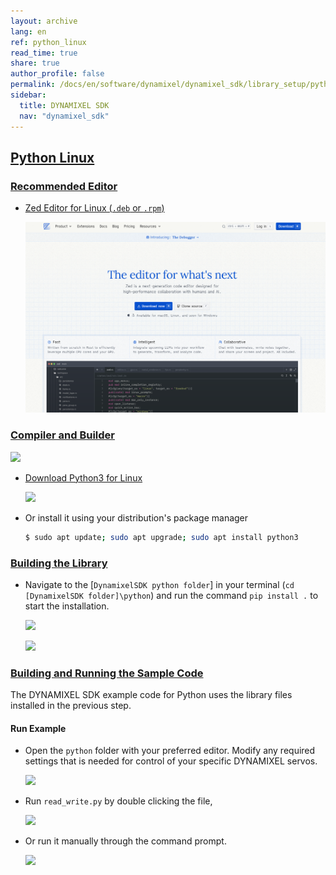 ```yaml
---
layout: archive
lang: en
ref: python_linux
read_time: true
share: true
author_profile: false
permalink: /docs/en/software/dynamixel/dynamixel_sdk/library_setup/python_linux/
sidebar:
  title: DYNAMIXEL SDK
  nav: "dynamixel_sdk"
---
```


<style>body {counter-reset: h1 4 !important;}</style>
<div style="counter-reset: h2 8"></div>

<!--[dummy Header 1]>
  <h1 id="library-setup"><a href="#library-setup">Library Setup</a></h1>
<![end dummy Header 1]-->

## [Python Linux](#python-linux)

### [Recommended Editor](#recommended-editor)

* [Zed Editor for Linux (`.deb` or `.rpm`)](https://zed.dev/)

  ![](/assets/images/sw/sdk/dynamixel_sdk/library_setup/python/linux/library_file/a1.png)

### [Compiler and Builder](#compiler-and-builder)

![](/assets/images/sw/sdk/dynamixel_sdk/library_setup/python/python.png)

* [Download Python3 for Linux](https://www.python.org/downloads/)

  ![](/assets/images/sw/sdk/dynamixel_sdk/library_setup/python/linux/library_file/b1.png)
* Or install it using your distribution's package manager
  ``` bash
  $ sudo apt update; sudo apt upgrade; sudo apt install python3
  ```
### [Building the Library](#building-the-library)

* Navigate to the [`DynamixelSDK python folder`] in your terminal (`cd [DynamixelSDK folder]\python`) and run the command `pip install .` to start the installation.

  ![](/assets/images/sw/sdk/dynamixel_sdk/library_setup/python/linux/library_file/py1.png)

  ![](/assets/images/sw/sdk/dynamixel_sdk/library_setup/python/linux/library_file/py3.png)

### [Building and Running the Sample Code](#building-and-running-the-sample-code)

The DYNAMIXEL SDK example code for Python uses the library files installed in the previous step.

#### Run Example

* Open the `python` folder with your preferred editor. Modify any required settings that is needed for control of your specific DYNAMIXEL servos. 

  ![](/assets/images/sw/sdk/dynamixel_sdk/library_setup/python/linux/sample_code/py5.png)


* Run `read_write.py` by double clicking the file,

  ![](/assets/images/sw/sdk/dynamixel_sdk/library_setup/python/linux/sample_code/py2.png)

* Or run it manually through the command prompt.

  ![](/assets/images/sw/sdk/dynamixel_sdk/library_setup/python/linux/sample_code/py4.png)
